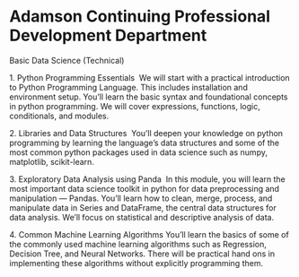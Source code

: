 # Adamson Continuing Professional Development Department

Basic Data Science (Technical) 

1. Python Programming Essentials 
We will start with a practical introduction to Python Programming Language. This includes installation and environment setup. You’ll learn the basic syntax and foundational concepts in python programming. We will cover expressions, functions, logic, conditionals, and modules. 

2. Libraries and Data Structures 
You’ll deepen your knowledge on python programming by learning the language’s data structures and some of the most common python packages used in data science such as numpy, matplotlib, scikit-learn. 

3. Exploratory Data Analysis using Panda 
In this module, you will learn the most important data science toolkit in python for data preprocessing and manipulation — Pandas. You’ll learn how to clean, merge, process, and manipulate data in Series and DataFrame, the central data structures for data analysis. We’ll focus on statistical and descriptive analysis of data. 

4. Common Machine Learning Algorithms
You’ll learn the basics of some of the commonly used machine learning algorithms such as Regression, Decision Tree, and Neural Networks. There will be practical hand ons in implementing these algorithms without explicitly programming them. 

